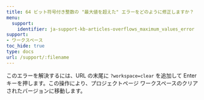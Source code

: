 ```yaml
---
title: 64 ビット符号付き整数の "最大値を超えた" エラーをどのように修正しますか？
menu:
  support:
    identifier: ja-support-kb-articles-overflows_maximum_values_error
support:
- ワークスペース
toc_hide: true
type: docs
url: /support/:filename
---
```


このエラーを解決するには、URL の末尾に `?workspace=clear` を追加して Enter キーを押します。この操作により、プロジェクトページ ワークスペースのクリアされたバージョンに移動します。